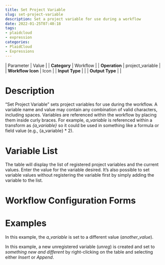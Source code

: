 ```yaml
---
title: Set Project Variable
slug: set-project-variable
description: Set a project variable for use during a workflow
date: 2022-01-25T07:40:18
tags:
- plaidcloud
- expression
categories:
- PlaidCloud
- Expressions
---
```





| Parameter | Value |
| **Category** | Workflow |
| **Operation** | project\_variable |
| **Workflow Icon** | Icon |
| **Input Type** |  |
| **Output Type** |  |

# Description


“Set Project Variable” sets project variables for use during the workflow. A variable name and value may contain any combination of valid characters, including spaces. Variables are referenced within the workflow by placing them inside curly braces. For example, *a\_variable* is referenced within a transform as *{a\_variable}* so it could be used in something like a formula or field value (e.g., {a\_variable} * 2).



# Variable List


The table will display the list of registered project variables and the current values. Enter the value for the variable desired. It’s also possible to set variable values without registering the variable first by simply adding the variable to the list.



# Workflow Configuration Forms



# Examples


In this example, the *a\_variable* is set to a different value (*another\_value*).



In this example, a new unregistered variable (*unreg*) is created and set to *something new and different* by right-clicking on the table and selecting either *Insert* or *Append*.

